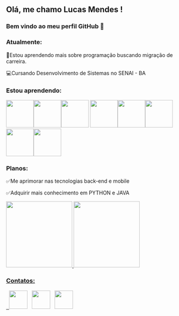 ## Olá, me chamo Lucas Mendes ! 
### Bem vindo ao meu perfil GitHub 👋


### Atualmente:
:man:Estou aprendendo mais sobre programação buscando migração de carreira. 

:computer:Cursando Desenvolvimento de Sistemas no SENAI - BA

### Estou aprendendo:
<img src="https://cdn.jsdelivr.net/gh/devicons/devicon/icons/python/python-original-wordmark.svg" width=75 height=75/><img src="https://cdn.jsdelivr.net/gh/devicons/devicon/icons/css3/css3-original.svg" width=75 height=75 /><img src="https://cdn.jsdelivr.net/gh/devicons/devicon/icons/html5/html5-original-wordmark.svg" width=75 height=75 />
<img src="https://cdn.jsdelivr.net/gh/devicons/devicon/icons/flutter/flutter-original.svg" width=75 height=75/><img src="https://cdn.jsdelivr.net/gh/devicons/devicon/icons/javascript/javascript-original.svg" width=75 height=75 /><img src="https://cdn.jsdelivr.net/gh/devicons/devicon/icons/sqlite/sqlite-original-wordmark.svg" width=75 height=75  /><img src="https://cdn.jsdelivr.net/gh/devicons/devicon/icons/java/java-original-wordmark.svg" width=75 height=75/><img src="https://cdn.jsdelivr.net/gh/devicons/devicon/icons/php/php-original.svg" width=75 height=75 />











### Planos:
:white_check_mark:Me aprimorar nas tecnologias back-end e mobile

:white_check_mark:Adquirir mais conhecimento em PYTHON e JAVA

<div>
<a href="https://github.com/Luckaszfsa">
<img height="180em" src="https://github-readme-stats.vercel.app/api/top-langs/?username=Luckaszfsa&layout=compact&langs_count=7&theme=dracula"/>
<img height="180em" src="https://github-readme-stats.vercel.app/api?username=Luckaszfsa&show_icons=true&theme=dracula&include_all_commits=true&count_private=true"/>
</div>
  
### Contatos:

<div> 
  <p align="left">
&nbsp; <a href="https://twitter.com/Luckasz" target="_blank" rel="noopener noreferrer"><img src="https://img.icons8.com/plasticine/100/000000/twitter.png" width="50" /></a>  
&nbsp; <a href="https://www.linkedin.com/in/lucas-mendes-966ab532" target="_blank" rel="noopener noreferrer"><img src="https://img.icons8.com/plasticine/100/000000/linkedin.png" width="50" /></a>
&nbsp; <a href="mailto:luckasz.mendes@gmail.com" target="_blank" rel="noopener noreferrer"><img src="https://img.icons8.com/plasticine/100/000000/gmail.png"  width="50" /></a>
</p>
  </div>
 
